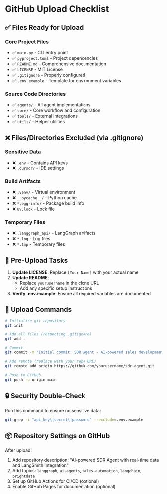 # GitHub Upload Checklist

## ✅ Files Ready for Upload

### Core Project Files
- ✅ `main.py` - CLI entry point
- ✅ `pyproject.toml` - Project dependencies
- ✅ `README.md` - Comprehensive documentation
- ✅ `LICENSE` - MIT License
- ✅ `.gitignore` - Properly configured
- ✅ `.env.example` - Template for environment variables

### Source Code Directories
- ✅ `agents/` - All agent implementations
- ✅ `core/` - Core workflow and configuration
- ✅ `tools/` - External integrations
- ✅ `utils/` - Helper utilities

## ❌ Files/Directories Excluded (via .gitignore)

### Sensitive Data
- ❌ `.env` - Contains API keys
- ❌ `.cursor/` - IDE settings

### Build Artifacts
- ❌ `.venv/` - Virtual environment
- ❌ `__pycache__/` - Python cache
- ❌ `*.egg-info/` - Package build info
- ❌ `uv.lock` - Lock file

### Temporary Files
- ❌ `.langgraph_api/` - LangGraph artifacts
- ❌ `*.log` - Log files
- ❌ `*.tmp` - Temporary files

## 📝 Pre-Upload Tasks

1. **Update LICENSE**: Replace `[Your Name]` with your actual name
2. **Update README**: 
   - Replace `yourusername` in the clone URL
   - Add any specific setup instructions
3. **Verify .env.example**: Ensure all required variables are documented

## 🚀 Upload Commands

```bash
# Initialize git repository
git init

# Add all files (respecting .gitignore)
git add .

# Commit
git commit -m "Initial commit: SDR Agent - AI-powered sales development system"

# Add remote (replace with your repo URL)
git remote add origin https://github.com/yourusername/sdr-agent.git

# Push to GitHub
git push -u origin main
```

## 🔒 Security Double-Check

Run this command to ensure no sensitive data:
```bash
git grep -i "api_key\|secret\|password" --exclude=.env.example
```

## 📦 Repository Settings on GitHub

After upload:
1. Add repository description: "AI-powered SDR Agent with real-time data and LangSmith integration"
2. Add topics: `langgraph`, `ai-agents`, `sales-automation`, `langchain`, `brightdata`
3. Set up GitHub Actions for CI/CD (optional)
4. Enable GitHub Pages for documentation (optional) 